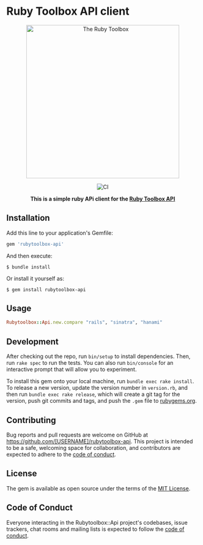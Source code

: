 # Ruby Toolbox API client

<div align="center">
  <img src="https://github.com/rubytoolbox/rubytoolbox/raw/master/app/assets/images/logo/regular.svg?sanitize=true" width="400px" alt="The Ruby Toolbox"/>

  ![CI](https://github.com/rubytoolbox/rubytoolbox-api/workflows/CI/badge.svg)

  **This is a simple ruby APi client for the [Ruby Toolbox API](https://www.ruby-toolbox.com/pages/docs/api/projects)**
</div>

## Installation

Add this line to your application's Gemfile:

```ruby
gem 'rubytoolbox-api'
```

And then execute:

    $ bundle install

Or install it yourself as:

    $ gem install rubytoolbox-api

## Usage

```ruby
Rubytoolbox::Api.new.compare "rails", "sinatra", "hanami"
```

## Development

After checking out the repo, run `bin/setup` to install dependencies. Then, run `rake spec` to run the tests. You can also run `bin/console` for an interactive prompt that will allow you to experiment.

To install this gem onto your local machine, run `bundle exec rake install`. To release a new version, update the version number in `version.rb`, and then run `bundle exec rake release`, which will create a git tag for the version, push git commits and tags, and push the `.gem` file to [rubygems.org](https://rubygems.org).

## Contributing

Bug reports and pull requests are welcome on GitHub at https://github.com/[USERNAME]/rubytoolbox-api. This project is intended to be a safe, welcoming space for collaboration, and contributors are expected to adhere to the [code of conduct](https://github.com/[USERNAME]/rubytoolbox-api/blob/master/CODE_OF_CONDUCT.md).


## License

The gem is available as open source under the terms of the [MIT License](https://opensource.org/licenses/MIT).

## Code of Conduct

Everyone interacting in the Rubytoolbox::Api project's codebases, issue trackers, chat rooms and mailing lists is expected to follow the [code of conduct](https://github.com/[USERNAME]/rubytoolbox-api/blob/master/CODE_OF_CONDUCT.md).
